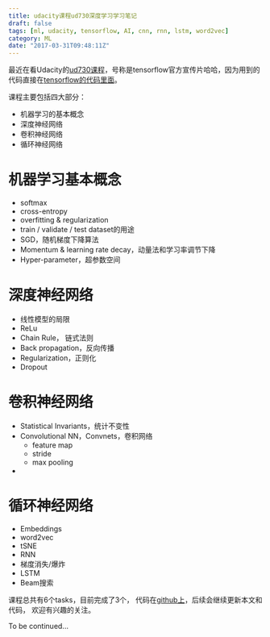 ```yaml
---
title: udacity课程ud730深度学习学习笔记
draft: false
tags: [ml, udacity, tensorflow, AI, cnn, rnn, lstm, word2vec]
category: ML
date: "2017-03-31T09:48:11Z"
---
```


最近在看Udacity的[ud730课程](https://classroom.udacity.com/courses/ud730/)，号称是tensorflow官方宣传片哈哈，因为用到的代码直接在[tensorflow的代码里面](https://github.com/tensorflow/tensorflow/tree/master/tensorflow/examples/udacity)。

课程主要包括四大部分：
* 机器学习的基本概念
* 深度神经网络
* 卷积神经网络
* 循环神经网络

<!-- more -->

# 机器学习基本概念
* softmax
* cross-entropy
* overfitting & regularization
* train / validate / test dataset的用途
* SGD，随机梯度下降算法
* Momentum & learning rate decay，动量法和学习率调节下降
* Hyper-parameter，超参数空间

# 深度神经网络
* 线性模型的局限
* ReLu
* Chain Rule， 链式法则
* Back propagation，反向传播
* Regularization，正则化
* Dropout

# 卷积神经网络
* Statistical Invariants，统计不变性
* Convolutional NN，Convnets，卷积网络
  * feature map
  * stride
  * max pooling
* 

# 循环神经网络
* Embeddings
* word2vec
* tSNE
* RNN
* 梯度消失/爆炸
* LSTM
* Beam搜索

课程总共有6个tasks，目前完成了3个， 代码在[github上](https://github.com/magicly/udacity-ud730)，后续会继续更新本文和代码， 欢迎有兴趣的关注。

To be continued...
